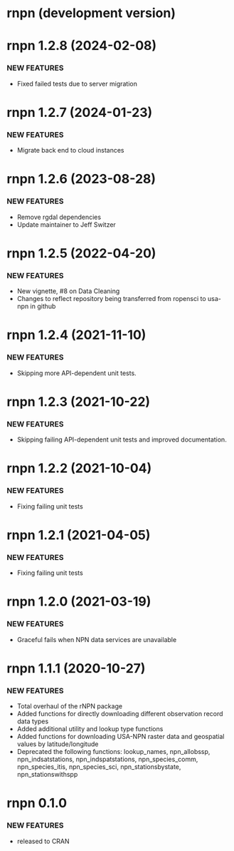 # rnpn (development version)

rnpn 1.2.8 (2024-02-08)
=======================

### NEW FEATURES

* Fixed failed tests due to server migration

rnpn 1.2.7 (2024-01-23)
=======================

### NEW FEATURES

* Migrate back end to cloud instances



rnpn 1.2.6 (2023-08-28)
=======================

### NEW FEATURES

* Remove rgdal dependencies
* Update maintainer to Jeff Switzer



rnpn 1.2.5 (2022-04-20)
=======================

### NEW FEATURES

* New vignette, #8 on Data Cleaning
* Changes to reflect repository being transferred from ropensci to usa-npn in github


rnpn 1.2.4 (2021-11-10)
=======================

### NEW FEATURES

* Skipping more API-dependent unit tests.


rnpn 1.2.3 (2021-10-22)
=======================

### NEW FEATURES

* Skipping failing API-dependent unit tests and improved documentation.


rnpn 1.2.2 (2021-10-04)
=======================

### NEW FEATURES

* Fixing failing unit tests


rnpn 1.2.1 (2021-04-05)
=======================

### NEW FEATURES

* Fixing failing unit tests


rnpn 1.2.0 (2021-03-19)
=======================

### NEW FEATURES

* Graceful fails when NPN data services are unavailable

rnpn 1.1.1 (2020-10-27)
=======================

### NEW FEATURES

* Total overhaul of the rNPN package
* Added functions for directly downloading different observation record data types
* Added additional utility and lookup type functions
* Added functions for downloading USA-NPN raster data and geospatial values by latitude/longitude
* Deprecated the following functions: lookup_names, npn_allobssp, npn_indsatstations, npn_indspatstations, npn_species_comm, npn_species_itis, npn_species_sci, npn_stationsbystate, npn_stationswithspp



rnpn 0.1.0
==========

### NEW FEATURES

* released to CRAN
